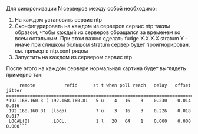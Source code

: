 Для синхронизации N серверов между собой необходимо:
1. На каждом установить сервис ntp
2. Сконфигурировать на каждом из серверов сервис ntp таким образом, чтобы
каждый из серверов обращался за временем ко всем остальным. При этом важно
сделать fudge X.X.X.X stratum Y - иначе при слишком большом stratum сервер
будет проигнорирован. см. пример в ntp.conf рядом
3. Запустить на каждом из сервером сервис ntp

После этого на каждом сервере нормальная картина будет выглядеть примерно так:

```root@u20:~# ntpq -p
     remote           refid      st t when poll reach   delay   offset  jitter
==============================================================================
*192.168.160.3 ( 192.168.160.81   5 u    4   16    3    0.230    0.014   0.016
 192.168.160.81  (loop)           7 u    3   16    3    0.226    0.018   0.017
 LOCAL(0)        .LOCL.           1 l   20   64    1    0.000    0.000   0.000```

